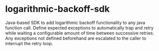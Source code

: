 # logarithmic-backoff-sdk
Java-based SDK to add logarithmic backoff functionality to any java function call. Define expected exceptions to automatically trap and retry while waiting a configurable amount of time between successive retries. Any exceptions not defined beforehand are escalated to the caller to interrupt the retry loop.
